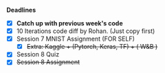 
**Deadlines**
- [x] **Catch up with previous week's code**
- [x] 10 Iterations code diff by Rohan. (Just copy first)
- [x] Session 7 MNIST Assignment (FOR SELF)
	- [x] ~~Extra: Kaggle + (Pytorch, Keras, TF) + ( W&B )~~
- [x] Session 8 Quiz
- [x] ~~Session 8 Assignment~~